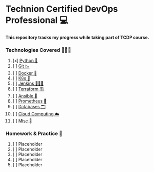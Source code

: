 # Technion Certified DevOps Professional 💻

#### This repository tracks my progress while taking part of TCDP course.

### Technologies Covered 👨🏽‍💻
1. [x] [Python 🐍](https://github.com/assafdori/TCDP/blob/main/Python/python-cheatsheet.md)
2. [ ] [Git 📉](link)
3. [ ] [Docker 🐋](link)
4. [ ] [K8s 🎡](link)
5. [ ] [Jenkins 👨🏽‍🍳](link)
6. [ ] [Terraform 🏗️](link)
7. [ ] [Ansible 💾](link)
8. [ ] [Prometheus 📜](link)
9. [ ] [Databases 🗂️](link)
10. [ ] [Cloud Computing ☁️](link)
11. [ ] [Misc 🧰](link)

### Homework & Practice 📝
1. [ ] Placeholder
2. [ ] Placeholder
3. [ ] Placeholder
4. [ ] Placeholder
5. [ ] Placeholder